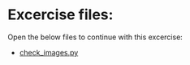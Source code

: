 # Excercise files: 

Open the below files to continue with this excercise: 

- [check_images.py](../data/check_images.py)


